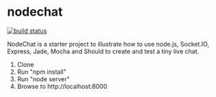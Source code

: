 nodechat
========

[![build status](https://secure.travis-ci.org/braincell/nodechat.png)](http://travis-ci.org/braincell/nodechat)

NodeChat is a starter project to illustrate how to use node.js, Socket.IO, Express, Jade, Mocha and Should to create and test a tiny live chat.

1. Clone
2. Run "npm install"
3. Run "node server"
4. Browse to http://localhost:8000
